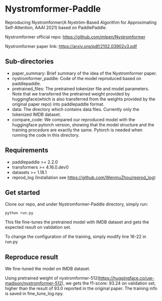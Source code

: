 # Nystromformer-Paddle
Reproducing Nystromformer(A Nyström-Based Algorithm for Approximating Self-Attention, AAAI 2021) based on PaddlePaddle.

Nystromformer official repo: https://github.com/mlpen/Nystromformer

Nystromformer paper link: https://arxiv.org/pdf/2102.03902v3.pdf

## Sub-directories

- paper_summary: Brief summary of the idea of the Nystromformer paper.
- nystromformer_paddle: Code of the model reproduced based on paddlepaddle.
- pretrained_files: The pretrained tokenizer file and model parameters. Note that we transferred the pretrained weight provided by huggingface(which is also transferred from the weights provided by the original paper repo) into paddlepaddle format.
- data: The directory which contains data files. Currently only the tokenized IMDB dataset.
- compare_code: We compared our reproduced model with the huggingface pytorch version, showing that the model structure and the training procedure are exactly the same. Pytorch is needed when running the code in this directory.

## Requirements

- paddlepaddle >= 2.2.0
- transformers >= 4.16.0.dev0
- datasets >= 1.18.1
- reprod_log (Installation see https://github.com/WenmuZhou/reprod_log)

## Get started

Clone our repo, and under Nystromformer-Paddle directory, simply run:

```
python run.py
```

This file fine-tunes the pretrained model with IMDB dataset and gets the expected result on validation set.

To change the configuration of the training, simply modify line 16-22 in run.py

## Reproduce result

We fine-tuned the model on IMDB dataset. 

Using pretrained weight of nystromformer-512(https://huggingface.co/uw-madison/nystromformer-512), we gets the f1-score: 93.24 on validation set, higher than the result of 93.0 reported in the original paper. The training info is saved in fine_tune_log.npy.

